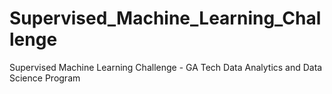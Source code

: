 # Supervised_Machine_Learning_Challenge
Supervised Machine Learning Challenge - GA Tech Data Analytics and Data Science Program
